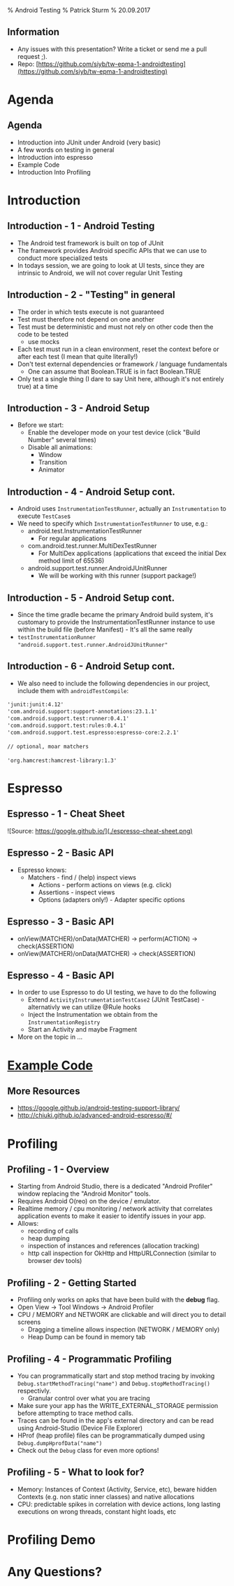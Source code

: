 % Android Testing
% Patrick Sturm
% 20.09.2017

## Information

* Any issues with this presentation? Write a ticket or send me a pull request ;).
* Repo: [https://github.com/siyb/tw-epma-1-androidtesting](https://github.com/siyb/tw-epma-1-androidtesting)

# Agenda

## Agenda

* Introduction into JUnit under Android (very basic)
* A few words on testing in general
* Introduction into espresso
* Example Code
* Introduction Into Profiling

# Introduction

## Introduction - 1 - Android Testing

* The Android test framework is built on top of JUnit
* The framework provides Android specific APIs that we can use to conduct more specialized tests
* In todays session, we are going to look at UI tests, since they are intrinsic to Android, we will not cover regular Unit Testing

## Introduction - 2 - "Testing" in general

* The order in which tests execute is not guaranteed
* Test must therefore not depend on one another
* Test must be deterministic and must not rely on other code then the code to be tested
  * use mocks
* Each test must run in a clean environment, reset the context before or after each test (I mean that quite literally!)
* Don't test external dependencies or framework / language fundamentals
  * One can assume that Boolean.TRUE is in fact Boolean.TRUE
* Only test a single thing (I dare to say Unit here, although it's not entirely true) at a time

## Introduction - 3 - Android Setup

* Before we start:
  * Enable the developer mode on your test device (click "Build Number" several times)
  * Disable all animations:
    * Window
    * Transition
    * Animator

## Introduction - 4 - Android Setup cont.

* Android uses ```InstrumentationTestRunner```, actually an ```Instrumentation``` to execute ```TestCase```s
* We need to specify which ```InstrumentationTestRunner``` to use, e.g.:
  * android.test.InstrumentationTestRunner
    * For regular applications
  * com.android.test.runner.MultiDexTestRunner
    * For MultiDex applications (applications that exceed the initial Dex method limit of 65536)
  * android.support.test.runner.AndroidJUnitRunner
    * We will be working with this runner (support package!)

## Introduction - 5 - Android Setup cont.

* Since the time gradle became the primary Android build system, it's customary to provide the InstrumentationTestRunner instance to use within the build file (before Manifest) - It's all the same really
* ```testInstrumentationRunner "android.support.test.runner.AndroidJUnitRunner"```

## Introduction - 6 - Android Setup cont.

* We also need to include the following dependencies in our project, include them with ```androidTestCompile```:

```
'junit:junit:4.12'
'com.android.support:support-annotations:23.1.1'
'com.android.support.test:runner:0.4.1'
'com.android.support.test:rules:0.4.1'
'com.android.support.test.espresso:espresso-core:2.2.1'

// optional, moar matchers

'org.hamcrest:hamcrest-library:1.3'

```

# Espresso

## Espresso - 1 - Cheat Sheet

![Source: https://google.github.io/](./espresso-cheat-sheet.png)

## Espresso - 2 - Basic API

* Espresso knows:
  * Matchers - find / (help) inspect views
    * Actions - perform actions on views (e.g. click)
    * Assertions - inspect views
    * Options (adapters only!) - Adapter specific options

## Espresso - 3 - Basic API

* onView(MATCHER)/onData(MATCHER) -> perform(ACTION) -> check(ASSERTION)
* onView(MATCHER)/onData(MATCHER) -> check(ASSERTION)

## Espresso - 4 - Basic API

* In order to use Espresso to do UI testing, we have to do the following
  * Extend ```ActivityInstrumentationTestCase2``` (JUnit TestCase) - alternativly we can utilize @Rule hooks
  * Inject the Instrumentation we obtain from the ```InstrumentationRegistry```
  * Start an Activity and maybe Fragment
* More on the topic in ...
    

# [Example Code](https://github.com/SphericalElephant/android-example-androidtesting)

## More Resources

* https://google.github.io/android-testing-support-library/
* http://chiuki.github.io/advanced-android-espresso/#/

# Profiling

## Profiling - 1 - Overview

* Starting from Android Studio, there is a dedicated "Android Profiler" window replacing the "Android Monitor" tools.
* Requires Android O(reo) on the device / emulator.
* Realtime memory / cpu monitoring / network activity that correlates application events to make it easier to identify issues in your app.
* Allows:
    * recording of calls
    * heap dumping
    * inspection of instances and references (allocation tracking)
    * http call inspection for OkHttp and HttpURLConnection (similar to browser dev tools)

## Profiling - 2 - Getting Started

* Profiling only works on apks that have been build with the **debug** flag.
* Open View -> Tool Windows -> Android Profiler
* CPU / MEMORY and NETWORK are clickable and will direct you to detail screens
    * Dragging a timeline allows inspection (NETWORK / MEMORY only)
    * Heap Dump can be found in memory tab

## Profiling - 4 - Programmatic Profiling

* You can programmatically start and stop method tracing by invoking ```Debug.startMethodTracing("name")``` and ```Debug.stopMethodTracing()``` respectivly.
    * Granular control over what you are tracing
* Make sure your app has the WRITE_EXTERNAL_STORAGE permission before attempting to trace method calls.
* Traces can be found in the app's external directory and can be read using Android-Studio (Device File Explorer)
* HProf (heap profile) files can be programmatically dumped using ```Debug.dumpHprofData("name")```
* Check out the ```Debug``` class for even more options!

## Profiling - 5 - What to look for?

* Memory: Instances of Context (Activity, Service, etc), beware hidden Contexts (e.g. non static inner classes) and native allocations
* CPU: predictable spikes in correlation with device actions, long lasting executions on wrong threads, constant hight loads, etc

# Profiling Demo

# Any Questions?
